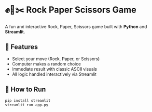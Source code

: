 # ✊📄✂️ Rock Paper Scissors Game

A fun and interactive Rock, Paper, Scissors game built with **Python** and **Streamlit**.

## 🚀 Features

- Select your move (Rock, Paper, or Scissors)
- Computer makes a random choice
- Immediate result with classic ASCII visuals
- All logic handled interactively via Streamlit

## 🧪 How to Run

```bash
pip install streamlit
streamlit run app.py
